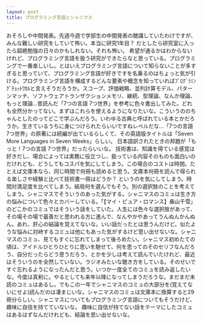 ```yaml
---
layout: post
title: プログラミング言語とシャニマス
---
```


おそろしや中間発表。
​​先週今週で学部生の中間発表の聴講していたわけですが、みんな難しい研究をしていて怖い。本当に研究1年目？ だとしたら研究室に入ったら超絶勉強の日々のかもしれない。それも怖い。
​​
​​希望が通るかはわからないけれど、プログラミング言語を扱う研究ができたらなと思っている。プログラミングで一番楽しいし。
​​
​​とはいえプログラミング言語について知らないことが多すぎると思っていて、プログラミング言語が好きですを名乗るのはちょっと気が引ける。
​​
​​プログラミング言語を構成するどんな要素や概念を知っていればﾌﾟﾛｸﾞﾗﾐﾝｸﾞﾁｮｯﾄﾜｶﾙと言えそうだろうか。
​​
​​スコープ、評価戦略、並列計算モデル、パターンマッチ、ソフトウェアトランザクションメモリ、継続、型理論、なんか理論、もっと理論…
​​
​​昔読んだ「7つの言語 7つ世界」を参考に色々書出してみた。どれも全然分かってない。まずはこれらを使えるようになりたいな。こういうののちゃんとしたのってどこで学ぶんだろう。いわゆる古典と呼ばれている本とかだろうか。生きているうちに身につけられたらいいですねレベルだな…
​​
​​「7つの言語 7つ世界」の原著には続編が出ているらしくて、その英語版タイトルは「Seven More Languages in Seven Weeks」らしい。 日本語訳されたときの邦題が「もっと！7つの言語 7つ世界」だったらいいな。
​​
​​技術書は、知識を得ている感覚は好きだし、場合によっては実務に役立つし、扱っている内容そのものも面白いのだけれども、どうしてもコスパを気にしてしまう。
​​この場合のコストは時間。たとえば文庫本なら、同じ時間で何冊も読めると思う。文庫本何冊を読んで得られる楽しさや経験と比べて技術書一冊はどうか？ というのを気にしてしまう。時間対満足度を比べてしまう。結局何を選んでもそう。別の選択肢のことを考えてしまう。
​​
​​シャニマスでそういうのあった気がする。シャニマスのコミュは生き方の悩みについて色々とカバーしている。
​​｢【マイ・ピュア・ロマンス】桑山千雪｣のどこかのコミュではそういう話をしていた。
​​人生には色々な選択肢があって、その場その場で最善だと思われる方に進んで、なんやかやあってうんぬんかんぬん。あれ、肝心の結論を覚えてないな。いい話だったとは思うんだけど。似たような悩みに対峙するコミュは他にもあった気がするけど思い出せないな。
​​
​​シャニマスのコミュ、見てもすぐに忘れてしまって後ろめたい。
​​シャニマス初めたての頃は、アイドルひとりひとりに思いを馳せて、何を思ってのそのセリフなんだろう、自分だったらどう思うだろう、とかを少しは考えて読んでいたけれど、最近はそういうのを全然していない。ラジオみたいな聴き方をしている。そのせいですぐ忘れるようになったんだと思う。
​​いつか一度全てのコミュを読み返したいな。今度は真剣に。やるとしても来年以降になってしまうだろうな。まだまだ未読のコミュはあるし。でもこの一年でシャニマスのコミュの大部分を(覚えてないにせよ)読んだのは凄まじいな。シャニマスのコミュは文庫本に換算すると29冊分らしい。
​​
​​シャニマスについてもプログラミング言語についてもそうだけど、趣味に自信を持てていないな。
趣味に自信が持てない話をテーマにしたコミュはあるはずなんだけれども、結論を思い出せないな。
​​
